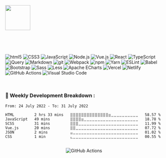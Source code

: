 <img src="./assets/img/coding.gif" width="80px" />

## 

<br />
<br />

<p>
  <img alt="html5" src="https://img.shields.io/badge/-HTML5-E34F26?style=flat-square&logo=html5&logoColor=white" />
  <img alt="CSS3" src="https://img.shields.io/badge/-CSS3-1572B6?style=flat-square&logo=CSS3&logoColor=white" />
  <img alt="JavaScript" src="https://img.shields.io/badge/-JavaScript-F7DF1E?style=flat-square&logo=JavaScript&logoColor=white" />
  <img alt="Node.js" src="https://img.shields.io/badge/-Node.js-339933?style=flat-square&logo=Node.js&logoColor=white" />
  <img alt="Vue.js" src="https://img.shields.io/badge/-Vue.js-4FC08D?style=flat-square&logo=Vue.js&logoColor=white" />
  <img alt="React" src="https://img.shields.io/badge/-React-45b8d8?style=flat-square&logo=react&logoColor=white" />
  <img alt="TypeScript" src="https://img.shields.io/badge/-TypeScript-007ACC?style=flat-square&logo=typescript&logoColor=white" />
  <img alt="jQuery" src="https://img.shields.io/badge/-jQuery-0769AD?style=flat-square&logo=jQuery&logoColor=white" />
  <img alt="Markdown" src="https://img.shields.io/badge/-Markdown-000000?style=flat-square&logo=Markdown&logoColor=white" />
  <img alt="git" src="https://img.shields.io/badge/-Git-F05032?style=flat-square&logo=git&logoColor=white" />
  <img alt="Webpack" src="https://img.shields.io/badge/-Webpack-8DD6F9?style=flat-square&logo=webpack&logoColor=white" />
  <img alt="npm" src="https://img.shields.io/badge/-NPM-CB3837?style=flat-square&logo=npm&logoColor=white" />
  <img alt="Yarn" src="https://img.shields.io/badge/-Yarn-2C8EBB?style=flat-square&logo=Yarn&logoColor=white" />
  <img alt="ESLint" src="https://img.shields.io/badge/-ESLint-4B32C3?style=flat-square&logo=ESLint&logoColor=white" />
  <img alt="Babel" src="https://img.shields.io/badge/-Babel-F9DC3E?style=flat-square&logo=Babel&logoColor=white" />
  <img alt="Bootstrap" src="https://img.shields.io/badge/-Bootstrap-7952B3?style=flat-square&logo=Bootstrap&logoColor=white" />
  <img alt="Sass" src="https://img.shields.io/badge/-Sass-CC6699?style=flat-square&logo=sass&logoColor=white" />
  <img alt="Less" src="https://img.shields.io/badge/-Less-1D365D?style=flat-square&logo=Less&logoColor=white" />
  <img alt="Apache ECharts" src="https://img.shields.io/badge/-Apache_ECharts-AA344D?style=flat-square&logo=Apache-ECharts&logoColor=white" />
  <img alt="Vercel" src="https://img.shields.io/badge/-Vercel-000000?style=flat-square&logo=Vercel&logoColor=white" />  
  <img alt="Netlify" src="https://img.shields.io/badge/-Netlify-00C7B7?style=flat-square&logo=Netlify&logoColor=white" />
  <img alt="GitHub Actions" src="https://img.shields.io/badge/-GitHub Actions-2088FF?style=flat-square&logo=GitHub Actions&logoColor=white" />
  <img alt="Visual Studio Code" src="https://img.shields.io/badge/-Visual Studio Code-007ACC?style=flat-square&logo=Visual Studio Code&logoColor=white" />
</p>

<br />

### 🌠 Weekly Development Breakdown :

<!--START_SECTION:waka-->

```text
From: 24 July 2022 - To: 31 July 2022

HTML         2 hrs 33 mins   ⣿⣿⣿⣿⣿⣿⣿⣿⣿⣿⣿⣿⣿⣿⣶⣀⣀⣀⣀⣀⣀⣀⣀⣀⣀   58.57 %
JavaScript   49 mins         ⣿⣿⣿⣿⣶⣀⣀⣀⣀⣀⣀⣀⣀⣀⣀⣀⣀⣀⣀⣀⣀⣀⣀⣀⣀   18.78 %
SCSS         31 mins         ⣿⣿⣿⣀⣀⣀⣀⣀⣀⣀⣀⣀⣀⣀⣀⣀⣀⣀⣀⣀⣀⣀⣀⣀⣀   11.99 %
Vue.js       20 mins         ⣿⣿⣀⣀⣀⣀⣀⣀⣀⣀⣀⣀⣀⣀⣀⣀⣀⣀⣀⣀⣀⣀⣀⣀⣀   07.72 %
JSON         2 mins          ⣤⣀⣀⣀⣀⣀⣀⣀⣀⣀⣀⣀⣀⣀⣀⣀⣀⣀⣀⣀⣀⣀⣀⣀⣀   01.02 %
CSS          1 min           ⣄⣀⣀⣀⣀⣀⣀⣀⣀⣀⣀⣀⣀⣀⣀⣀⣀⣀⣀⣀⣀⣀⣀⣀⣀   00.55 %
```

<!--END_SECTION:waka-->

##

<p align="center">
  <img alt="GitHub Actions" src="https://img.shields.io/github/workflow/status/Turing-bot/Turing-bot/Waka%20Readme?label=GitHub%20Actions&logo=GitHub">
</p>


<!-- ### 🎮 Snake Eating My Contribution Graph :

![github contribution grid snake animation](https://raw.githubusercontent.com/Turing-bot/Turing-bot/output/github-contribution-grid-snake-dark.svg#gh-dark-mode-only)
![github contribution grid snake animation](https://raw.githubusercontent.com/Turing-bot/Turing-bot/output/github-contribution-grid-snake.svg#gh-light-mode-only) -->

